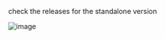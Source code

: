 check the releases for the standalone version

![image](https://github.com/user-attachments/assets/dffd99a7-a49b-4b45-b72e-71ec90a0862c)
